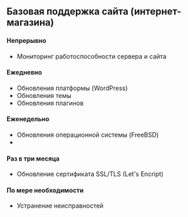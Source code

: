 ## Базовая поддержка сайта (интернет-магазина)

#### Непрерывно
- Мониторинг работоспособности сервера и сайта

#### Ежедневно
- Обновления платформы (WordPress)
- Обновления темы
- Обновления плагинов


#### Еженедельно
- Обновления операционной системы (FreeBSD)
- 

#### Раз в три месяца
- Обновление сертификата SSL/TLS (Let's Encript)

#### По мере необходимости
- Устранение неисправностей

